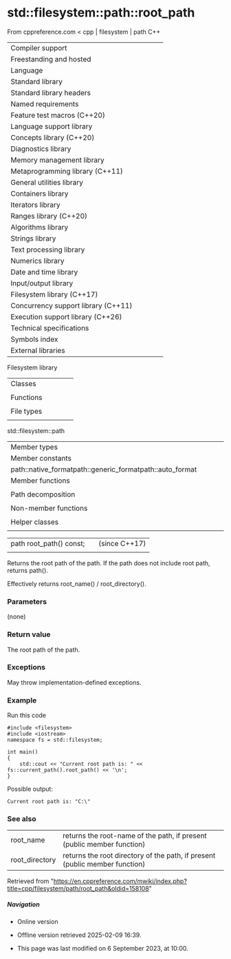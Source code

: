 # std::filesystem::path::root_path

From cppreference.com
< cpp‎ | filesystem‎ | path
C++

|  |  |  |  |  |
| --- | --- | --- | --- | --- |
| Compiler support | | | | |
| Freestanding and hosted | | | | |
| Language | | | | |
| Standard library | | | | |
| Standard library headers | | | | |
| Named requirements | | | | |
| Feature test macros (C++20) | | | | |
| Language support library | | | | |
| Concepts library (C++20) | | | | |
| Diagnostics library | | | | |
| Memory management library | | | | |
| Metaprogramming library (C++11) | | | | |
| General utilities library | | | | |
| Containers library | | | | |
| Iterators library | | | | |
| Ranges library (C++20) | | | | |
| Algorithms library | | | | |
| Strings library | | | | |
| Text processing library | | | | |
| Numerics library | | | | |
| Date and time library | | | | |
| Input/output library | | | | |
| Filesystem library (C++17) | | | | |
| Concurrency support library (C++11) | | | | |
| Execution support library (C++26) | | | | |
| Technical specifications | | | | |
| Symbols index | | | | |
| External libraries | | | | |

Filesystem library

|  |  |  |  |  |
| --- | --- | --- | --- | --- |
| Classes | | | | |
| |  |  |  |  |  | | --- | --- | --- | --- | --- | | filesystem::path | | | | | | filesystem::filesystem_error | | | | | | filesystem::directory_entry | | | | | | filesystem::directory_iterator | | | | | | filesystem::recursive_directory_iterator | | | | | | filesystem::file_status | | | | | | filesystem::space_info | | | | | | |  |  |  |  |  | | --- | --- | --- | --- | --- | | filesystem::file_type | | | | | | filesystem::file_time_type | | | | | | filesystem::perms | | | | | | filesystem::perm_options | | | | | | filesystem::copy_options | | | | | | filesystem::directory_options | | | | | |
| Functions | | | | |
| |  |  |  |  |  | | --- | --- | --- | --- | --- | | filesystem::absolute | | | | | | filesystem::canonicalfilesystem::weakly_canonical | | | | | | filesystem::relativefilesystem::proximate | | | | | | filesystem::copy | | | | | | filesystem::copy_file | | | | | | filesystem::copy_symlink | | | | | | filesystem::create_directory filesystem::create_directories | | | | | | filesystem::create_hard_link | | | | | | filesystem::create_symlink filesystem::create_directory_symlink | | | | | | filesystem::current_path | | | | | | filesystem::temp_directory_path | | | | | | |  |  |  |  |  | | --- | --- | --- | --- | --- | | filesystem::exists | | | | | | filesystem::equivalent | | | | | | filesystem::file_size | | | | | | filesystem::hard_link_count | | | | | | filesystem::last_write_time | | | | | | filesystem::permissions | | | | | | filesystem::read_symlink | | | | | | filesystem::remove filesystem::remove_all | | | | | | filesystem::rename | | | | | | filesystem::resize_file | | | | | | filesystem::space | | | | | | filesystem::status filesystem::symlink_status | | | | | |
| File types | | | | |
| |  |  |  |  |  | | --- | --- | --- | --- | --- | | filesystem::is_block_file | | | | | | filesystem::is_character_file | | | | | | filesystem::is_directory | | | | | | filesystem::is_empty | | | | | | filesystem::status_known | | | | | | |  |  |  |  |  | | --- | --- | --- | --- | --- | | filesystem::is_fifo | | | | | | filesystem::is_other | | | | | | filesystem::is_regular_file | | | | | | filesystem::is_socket | | | | | | filesystem::is_symlink | | | | | |

std::filesystem::path

|  |  |  |  |  |
| --- | --- | --- | --- | --- |
| Member types | | | | |
| Member constants | | | | |
| path::native_formatpath::generic_formatpath::auto_format | | | | |
| Member functions | | | | |
| |  |  |  |  |  | | --- | --- | --- | --- | --- | | path::path | | | | | | path::~path | | | | | | path::operator= | | | | | | path::assign | | | | | | path::appendpath::operator/= | | | | | | path::concatpath::operator+= | | | | | | path::clear | | | | | | path::make_preferred | | | | | | path::remove_filename | | | | | | path::replace_filename | | | | | | path::replace_extension | | | | | | path::swap | | | | | | path::compare | | | | | | path::beginpath::end | | | | | | |  |  |  |  |  | | --- | --- | --- | --- | --- | | path::c_strpath::nativepath::operator string_type | | | | | | path::stringpath::u8stringpath::u16stringpath::u32stringpath::wstring | | | | | | path::generic_stringpath::generic_u8stringpath::generic_u16stringpath::generic_u32stringpath::generic_wstring | | | | | | path::lexically_normalpath::lexically_relativepath::lexically_proximate | | | | | |  | | | | | |
| Path decomposition | | | | |
| |  |  |  |  |  | | --- | --- | --- | --- | --- | | path::root_name | | | | | | path::root_directory | | | | | | ****path::root_path**** | | | | | | path::relative_path | | | | | | path::parent_path | | | | | | path::filename | | | | | | path::stem | | | | | | path::extension | | | | | | path::empty | | | | | |  | | | | | | |  |  |  |  |  | | --- | --- | --- | --- | --- | | path::has_root_pathpath::has_root_namepath::has_root_directorypath::has_relative_pathpath::has_parent_pathpath::has_filenamepath::has_stempath::has_extension | | | | | | path::is_absolutepath::is_relative | | | | | |
| Non-member functions | | | | |
| |  |  |  |  |  | | --- | --- | --- | --- | --- | | operator==operator!=operator<operator<=operator>operator>=operator<=>(until C++20)(until C++20)(until C++20)(until C++20)(until C++20)(C++20) | | | | | | |  |  |  |  |  | | --- | --- | --- | --- | --- | | operator/ | | | | | | operator<<operator>> | | | | | | swap(std::filesystem::path) | | | | | | hash_value | | | | | | u8path | | | | | |
| Helper classes | | | | |
| |  |  |  |  |  | | --- | --- | --- | --- | --- | | hash<std::filesystem::path> | | | | | | |  |  |  |  |  | | --- | --- | --- | --- | --- | | formatter<std::filesystem::path>(C++26) | | | | | |

|  |  |  |
| --- | --- | --- |
| path root_path() const; |  | (since C++17) |
|  |  |  |

Returns the root path of the path. If the path does not include root path, returns path().

Effectively returns root_name() / root_directory().

### Parameters

(none)

### Return value

The root path of the path.

### Exceptions

May throw implementation-defined exceptions.

### Example

Run this code

```
#include <filesystem>
#include <iostream>
namespace fs = std::filesystem;
 
int main()
{
    std::cout << "Current root path is: " << fs::current_path().root_path() << '\n';
}

```

Possible output:

```
Current root path is: "C:\"

```

### See also

|  |  |
| --- | --- |
| root_name | returns the root-name of the path, if present   (public member function) |
| root_directory | returns the root directory of the path, if present   (public member function) |

Retrieved from "<https://en.cppreference.com/mwiki/index.php?title=cpp/filesystem/path/root_path&oldid=158108>"

##### Navigation

- Online version
- Offline version retrieved 2025-02-09 16:39.

- This page was last modified on 6 September 2023, at 10:00.